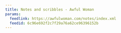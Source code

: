 ```yaml
---
title: Notes and scribbles - Awful Woman
params:
  feedlink: https://awfulwoman.com/notes/index.xml
  feedid: 6c96e692f2c7f29a76a62ce96396152b
---
```

